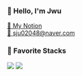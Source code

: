 
### 🍊 Hello, I'm Jwu 
[🍎 My Notion](https://jwuu.notion.site/5b44ef5fc37c4b979535406aba51145f)  
[🍉 sju02048@naver.com](sju02048@naver.com)

### 🍓 Favorite Stacks 
<img src="https://img.shields.io/badge/TypeScript-3178C6?style=flat&logo=TypeScript&logoColor=white"/> <img src="https://img.shields.io/badge/React-61DAFB?style=flat&logo=React&logoColor=white"/>

